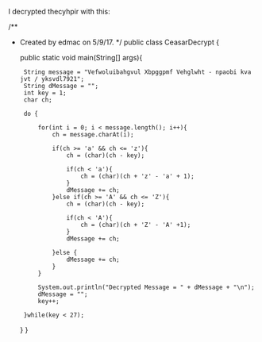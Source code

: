  I decrypted thecyhpir with this:

/**
 * Created by edmac on 5/9/17.
 */
public class CeasarDecrypt {

    public static void main(String[] args){

        String message = "Vefwoluibahgvul Xbpggpmf Vehglwht - npaobi kva jvt / yksvdl7921";
        String dMessage = "";
        int key = 1;
        char ch;

        do {

            for(int i = 0; i < message.length(); i++){
                ch = message.charAt(i);

                if(ch >= 'a' && ch <= 'z'){
                    ch = (char)(ch - key);

                    if(ch < 'a'){
                        ch = (char)(ch + 'z' - 'a' + 1);
                    }
                    dMessage += ch;
                }else if(ch >= 'A' && ch <= 'Z'){
                    ch = (char)(ch - key);

                    if(ch < 'A'){
                        ch = (char)(ch + 'Z' - 'A' +1);
                    }
                    dMessage += ch;

                }else {
                    dMessage += ch;
                }
            }

            System.out.println("Decrypted Message = " + dMessage + "\n");
            dMessage = "";
            key++;

        }while(key < 27);
    }
}

